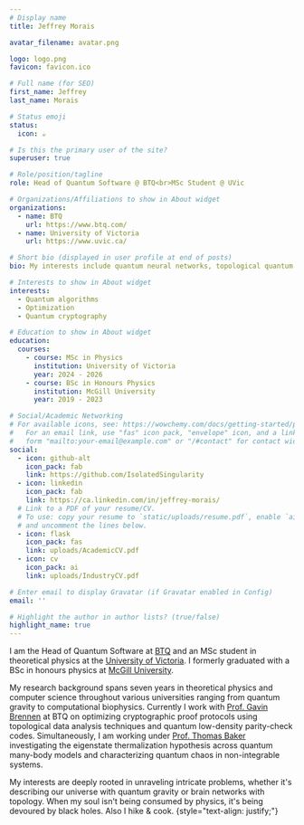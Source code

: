 ```yaml
---
# Display name
title: Jeffrey Morais

avatar_filename: avatar.png

logo: logo.png
favicon: favicon.ico

# Full name (for SEO)
first_name: Jeffrey
last_name: Morais

# Status emoji
status:
  icon: ☕️

# Is this the primary user of the site?
superuser: true

# Role/position/tagline
role: Head of Quantum Software @ BTQ<br>MSc Student @ UVic

# Organizations/Affiliations to show in About widget
organizations:
  - name: BTQ
    url: https://www.btq.com/
  - name: University of Victoria
    url: https://www.uvic.ca/

# Short bio (displayed in user profile at end of posts)
bio: My interests include quantum neural networks, topological quantum field theory, quantum information theory, and quantum gravity.

# Interests to show in About widget
interests:
  - Quantum algorithms
  - Optimization
  - Quantum cryptography

# Education to show in About widget
education:
  courses:
    - course: MSc in Physics
      institution: University of Victoria
      year: 2024 - 2026
    - course: BSc in Honours Physics
      institution: McGill University
      year: 2019 - 2023

# Social/Academic Networking
# For available icons, see: https://wowchemy.com/docs/getting-started/page-builder/#icons
#   For an email link, use "fas" icon pack, "envelope" icon, and a link in the
#   form "mailto:your-email@example.com" or "/#contact" for contact widget.
social:
  - icon: github-alt
    icon_pack: fab
    link: https://github.com/IsolatedSingularity
  - icon: linkedin
    icon_pack: fab
    link: https://ca.linkedin.com/in/jeffrey-morais/
  # Link to a PDF of your resume/CV.
  # To use: copy your resume to `static/uploads/resume.pdf`, enable `ai` icons in `params.yaml`,
  # and uncomment the lines below.
  - icon: flask
    icon_pack: fas
    link: uploads/AcademicCV.pdf
  - icon: cv
    icon_pack: ai
    link: uploads/IndustryCV.pdf

# Enter email to display Gravatar (if Gravatar enabled in Config)
email: ''

# Highlight the author in author lists? (true/false)
highlight_name: true
---
```


I am the Head of Quantum Software at [BTQ](https://www.btq.com/) and an MSc student in theoretical physics at the [University of Victoria](https://www.uvic.ca/). I formerly graduated with a BSc in honours physics at [McGill University](https://www.physics.mcgill.ca/).

My research background spans seven years in theoretical physics and computer science throughout various universities ranging from quantum gravity to computational biophysics. Currently I work with [Prof. Gavin Brennen](https://researchers.mq.edu.au/en/persons/gavin-brennen) at BTQ on optimizing cryptographic proof protocols using topological data analysis techniques and quantum low-density parity-check codes.  Simultaneously, I am working under [Prof. Thomas Baker](https://www.uvic.ca/science/chemistry/people/faculty/profiles/baker-thomas.php) investigating the eigenstate thermalization hypothesis across quantum many-body models and characterizing quantum chaos in non-integrable systems.

My interests are deeply rooted in unraveling intricate problems, whether it's describing our universe with quantum gravity or brain networks with topology. When my soul isn't being consumed by physics, it's being devoured by black holes. Also I hike & cook.
{style="text-align: justify;"}
